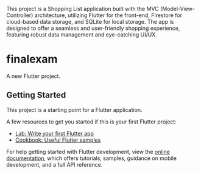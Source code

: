 This project is a Shopping List application built with the MVC (Model-View-Controller) architecture, utilizing Flutter for the front-end, Firestore for cloud-based data storage, and SQLite for local storage. The app is designed to offer a seamless and user-friendly shopping experience, featuring robust data management and eye-catching UI/UX.

# finalexam

A new Flutter project.

## Getting Started

This project is a starting point for a Flutter application.

A few resources to get you started if this is your first Flutter project:

- [Lab: Write your first Flutter app](https://docs.flutter.dev/get-started/codelab)
- [Cookbook: Useful Flutter samples](https://docs.flutter.dev/cookbook)

For help getting started with Flutter development, view the
[online documentation](https://docs.flutter.dev/), which offers tutorials,
samples, guidance on mobile development, and a full API reference.
